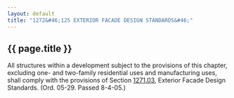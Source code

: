 ```yaml
---
layout: default 
title: "1272&#46;125 EXTERIOR FACADE DESIGN STANDARDS&#46;"
---
```


{{ page.title }}
----------------

All structures within a development subject to the provisions of this
chapter, excluding one- and two-family residential uses and
manufacturing uses, shall comply with the provisions of Section
[1271.03](528da505.html), Exterior Facade Design Standards. (Ord. 05-29.
Passed 8-4-05.)
